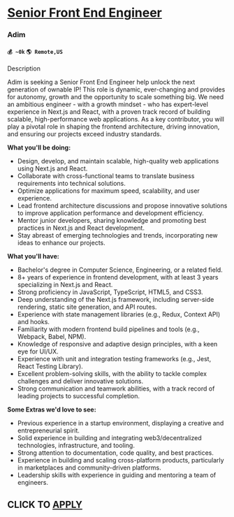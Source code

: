 # [Senior Front End Engineer](https://www.remotewlb.com/apply/senior-front-end-engineer-80351)  
### Adim  
#### `💰 ~0k` `🌎 Remote,US`  

Description

Adim is seeking a Senior Front End Engineer help unlock the next generation of ownable IP! This role is dynamic, ever-changing and provides for autonomy, growth and the opportunity to scale something big. We need an ambitious engineer - with a growth mindset - who has expert-level experience in Next.js and React, with a proven track record of building scalable, high-performance web applications. As a key contributor, you will play a pivotal role in shaping the frontend architecture, driving innovation, and ensuring our projects exceed industry standards.

**What you'll be doing:**

  * Design, develop, and maintain scalable, high-quality web applications using Next.js and React.
  * Collaborate with cross-functional teams to translate business requirements into technical solutions.
  * Optimize applications for maximum speed, scalability, and user experience.
  * Lead frontend architecture discussions and propose innovative solutions to improve application performance and development efficiency.
  * Mentor junior developers, sharing knowledge and promoting best practices in Next.js and React development.
  * Stay abreast of emerging technologies and trends, incorporating new ideas to enhance our projects.

**What you'll have:**

  * Bachelor's degree in Computer Science, Engineering, or a related field.
  * 8+ years of experience in frontend development, with at least 3 years specializing in Next.js and React.
  * Strong proficiency in JavaScript, TypeScript, HTML5, and CSS3.
  * Deep understanding of the Next.js framework, including server-side rendering, static site generation, and API routes.
  * Experience with state management libraries (e.g., Redux, Context API) and hooks.
  * Familiarity with modern frontend build pipelines and tools (e.g., Webpack, Babel, NPM).
  * Knowledge of responsive and adaptive design principles, with a keen eye for UI/UX.
  * Experience with unit and integration testing frameworks (e.g., Jest, React Testing Library).
  * Excellent problem-solving skills, with the ability to tackle complex challenges and deliver innovative solutions.
  * Strong communication and teamwork abilities, with a track record of leading projects to successful completion.

**Some Extras we'd love to see:**  

  * Previous experience in a startup environment, displaying a creative and entrepreneurial spirit.
  * Solid experience in building and integrating web3/decentralized technologies, infrastructure, and tooling.
  * Strong attention to documentation, code quality, and best practices.
  * Experience in building and scaling cross-platform products, particularly in marketplaces and community-driven platforms.
  * Leadership skills with experience in guiding and mentoring a team of engineers.

  
## CLICK TO [APPLY](https://www.remotewlb.com/apply/senior-front-end-engineer-80351)

